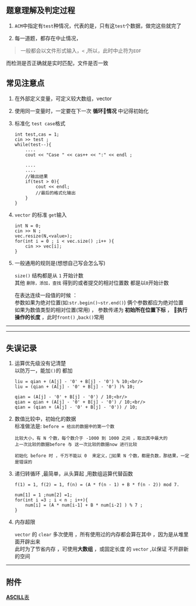 ## 题意理解及判定过程

1. `ACM`中指定有`test`种情况，代表的是，只有这`test`个数据，做完这些就完了

2. 每一道题，都存在中止情况，
> 一般都会以文件形式输入，`<` ,所以，此时中止符为`EOF`

而检测是否正确就是实时匹配，文件是否一致

## 常见注意点

1. 在外部定义变量，可定义较大数组，vector

2. 使用同一变量时，一定要在下一次 **循环情况** 中记得初始化

3. 标准化 `test case`格式
    ```
    int test,cas = 1;
    cin >> test ; 
    while(test--){
        ....
        cout << "Case " << cas++ << ":" << endl ;
        
        ....
        ....
        //输出结果
        if(test > 0){
            cout << endl;
            //最后的格式化输出
        }
    }
    ```

4. `vector` 的标准 `get`输入
    ```
    int N = 0;
    cin >> N ;
    vec.resize(N,<value>);
    for(int i = 0 ; i < vec.size() ;i++ ){
        cin >> vec[i];
    }
    ```
5. 一般通用的规则是(想想自己写会怎么写)

    `size()` 结构都是从 `1` 开始计数<br>
    其他 `删除，添加，查找` 得到的或者提交的相对位置数 都是以`0`开始计数
    
    在表达连续一段值的时候 ：<br/>
    参数如果为绝对位置(如:`str.begin()~str.end()`)
    俩个参数都应为绝对位置<br>
    如果为数值类型的相对位置(常用) ， 参数传递为 **初始所在位置下标** ， **执行操作的长度** ，此时`front()` ,`back()`常用
---


-----
## 失误记录
1. 运算优先级没有记清楚<br/>
    以防万一，能加`()`的 都加
    ```
    liu = qian + (A[j] - '0' + B[j] - '0') % 10;<br/>
    liu = (qian + (A[j] - '0' + B[j] - '0') )% 10;
    ```
    ```
    qian = (A[j] - '0' + B[j] - '0') / 10;<br/>
    qian = qian + (A[j] - '0' + B[j] - '0') / 10;<br/>
    qian = (qian + (A[j] - '0' + B[j] - '0')) / 10;
    ```
2. 数值比较中，初始化的数据<br>
    标准做法是: `before = 给出的数据中的第一个数`
    ```
    比较大小，有 N 个数，每个数介于 -1000 到 1000 之间 ，取出其中最大的
    上一次比较的数据before 与 这一次比较的数据now 进行比较

    初始化 before 时 ，千万不能以 0  来定义，如果 N 个数，都是负数，那结果，一定是错误的

    ```

3. 递归转循环 ,最简单，从头算起 ,用数组运算代替函数
    ```
    f(1) = 1, f(2) = 1, f(n) = (A * f(n - 1) + B * f(n - 2)) mod 7.
    
    num[1] = 1 ;num[2] =1;
    for(int i =3 ; i < n ; i++){
        num[i] = (A * num[i-1] + B * num[i-2] ) % 7 ;
    }
    ```

4. 内存超限
    
    `vector` 的 `clear` 多次使用 ，所有使用过的内存都会算在其中 ，因为是从堆里面开辟出来 <br>
    此时为了节省内存 ，可使用**大数组** ，或固定长度 的 `vector` ,以保证 不开辟新的空间
    
----
## 附件

[**ASCILL**表](https://github.com/gaoljhy/blog/blob/master/img-%E9%80%9A%E7%94%A8%E5%90%88%E9%9B%86/Ascill.jpg?raw=true)

